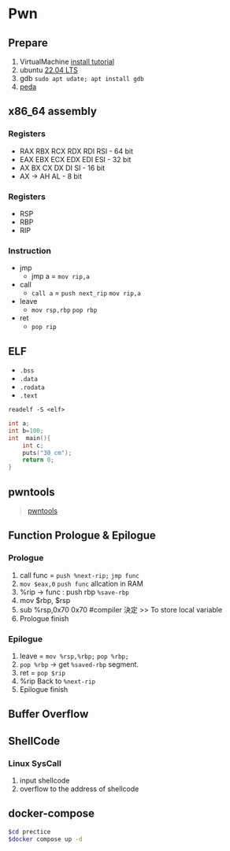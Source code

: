 # Pwn
## Prepare

1. VirtualMachine [install tutorial](https://hackmd.io/@SCIST/VirtualBox)
2. ubuntu [22.04 LTS](https://ubuntu.com/download/desktop)
3. gdb `sudo apt udate; apt install gdb`
4. [peda](https://github.com/longld/peda)

## x86_64 assembly

### Registers
+ RAX RBX RCX RDX RDI RSI - 64 bit
+ EAX EBX ECX EDX EDI ESI - 32 bit
+ AX BX CX DX DI SI - 16 bit
+ AX -> AH AL - 8 bit

### Registers
+ RSP
+ RBP
+ RIP

### Instruction
+ jmp
    + jmp a = `mov rip,a`
+ call
    + `call a` = 
        `push next_rip`
        `mov rip,a`
+ leave
    + `mov rsp,rbp`
      `pop rbp`
+ ret
    + `pop rip`

## ELF

+ `.bss`
+ `.data`
+ `.rodata`
+ `.text`

`readelf -S <elf>`

```c
int a; 
int b=100; 
int  main(){
    int c; 
    puts("30 cm"); 
    return 0;
}
```

## pwntools
> [pwntools](https://github.com/Gallopsled/pwntools)

## Function Prologue & Epilogue

### Prologue
1. call func = `push %next-rip;` `jmp func`
1. `mov $eax,0` `push func` allcation in RAM
1. %rip -> func : push rbp `%save-rbp`
1. mov $rbp, $rsp 
1. sub %rsp,0x70 0x70 #compiler 決定 >> To store local variable
1. Prologue finish

### Epilogue

1. leave = `mov %rsp,%rbp;`  `pop %rbp;`
1. `pop %rbp` -> get `%saved-rbp` segment.
1. ret = `pop $rip`
1. %rip Back to `%next-rip`
1. Epilogue finish

## Buffer Overflow



## ShellCode

### Linux SysCall


1. input shellcode
1. overflow to the address of shellcode 

## docker-compose

```bash
$cd prectice
$docker compose up -d
```